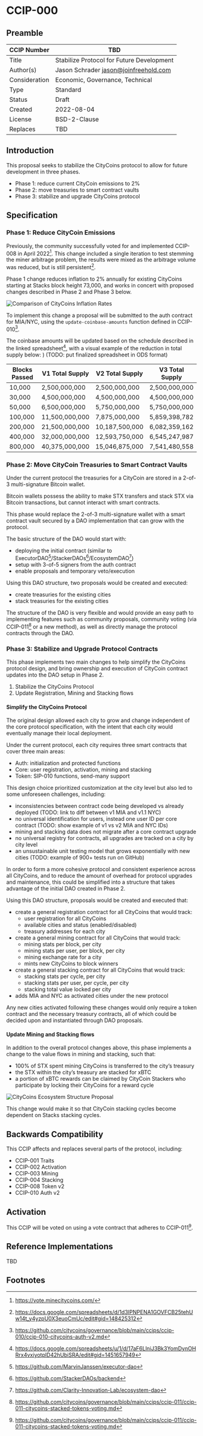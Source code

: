# CCIP-000

## Preamble

| CCIP Number   | TBD                                       |
| ------------- | ----------------------------------------- |
| Title         | Stabilize Protocol for Future Development |
| Author(s)     | Jason Schrader jason@joinfreehold.com     |
| Consideration | Economic, Governance, Technical           |
| Type          | Standard                                  |
| Status        | Draft                                     |
| Created       | 2022-08-04                                |
| License       | BSD-2-Clause                              |
| Replaces      | TBD                                       |

## Introduction

This proposal seeks to stabilize the CityCoins protocol to allow for future development in three phases.

- Phase 1: reduce current CityCoin emissions to 2%
- Phase 2: move treasuries to smart contract vaults
- Phase 3: stabilize and upgrade CityCoins protocol

## Specification

### Phase 1: Reduce CityCoin Emissions

Previously, the community successfully voted for and implemented CCIP-008 in April 2022[^1]. This change included a single iteration to test stemming the miner arbitrage problem, the results were mixed as the arbitrage volume was reduced, but is still persistent[^2].

Phase 1 change reduces inflation to 2% annually for existing CityCoins starting at Stacks block height 73,000, and works in concert with proposed changes described in Phase 2 and Phase 3 below.

![Comparison of CityCoins Inflation Rates](citycoins-annualized-inflation-rate-comparison.png)

To implement this change a proposal will be submitted to the auth contract for MIA/NYC, using the `update-coinbase-amounts` function defined in CCIP-010[^3].

The coinbase amounts will be updated based on the schedule described in the linked spreadsheet[^4], with a visual example of the reduction in total supply below:
)
(TODO: put finalized spreadsheet in ODS format)

| Blocks Passed | V1 Total Supply | V2 Total Supply | V3 Total Supply |
| ------------- | --------------- | --------------- | --------------- |
| 10,000        | 2,500,000,000   | 2,500,000,000   | 2,500,000,000   |
| 30,000        | 4,500,000,000   | 4,500,000,000   | 4,500,000,000   |
| 50,000        | 6,500,000,000   | 5,750,000,000   | 5,750,000,000   |
| 100,000       | 11,500,000,000  | 7,875,000,000   | 5,859,398,782   |
| 200,000       | 21,500,000,000  | 10,187,500,000  | 6,082,359,162   |
| 400,000       | 32,000,000,000  | 12,593,750,000  | 6,545,247,987   |
| 800,000       | 40,375,000,000  | 15,046,875,000  | 7,541,480,558   |

### Phase 2: Move CityCoin Treasuries to Smart Contract Vaults

Under the current protocol the treasuries for a CityCoin are stored in a 2-of-3 multi-signature Bitcoin wallet.

Bitcoin wallets possess the ability to make STX transfers and stack STX via Bitcoin transactions, but cannot interact with smart contracts.

This phase would replace the 2-of-3 multi-signature wallet with a smart contract vault secured by a DAO implementation that can grow with the protocol.

The basic structure of the DAO would start with:

- deploying the initial contract (similar to ExecutorDAO[^5]/StackerDAOs[^6]/EcosystemDAO[^7])
- setup with 3-of-5 signers from the auth contract
- enable proposals and temporary veto/execution

Using this DAO structure, two proposals would be created and executed:

- create treasuries for the existing cities
- stack treasuries for the existing cities

The structure of the DAO is very flexible and would provide an easy path to implementing features such as community proposals, community voting (via CCIP-011[^8] or a new method), as well as directly manage the protocol contracts through the DAO.

### Phase 3: Stabilize and Upgrade Protocol Contracts

This phase implements two main changes to help simplify the CityCoins protocol design, and bring ownership and execution of CityCoin contract updates into the DAO setup in Phase 2.

1. Stabilize the CityCoins Protocol
2. Update Registration, Mining and Stacking flows

#### Simplify the CityCoins Protocol

The original design allowed each city to grow and change independent of the core protocol specification, with the intent that each city would eventually manage their local deployment.

Under the current protocol, each city requires three smart contracts that cover three main areas:

- Auth: initialization and protected functions
- Core: user registration, activation, mining and stacking
- Token: SIP-010 functions, send-many support

This design choice prioritized customization at the city level but also led to some unforeseen challenges, including:

- inconsistencies between contract code being developed vs already deployed (TODO: link to diff between v1 MIA and v1.1 NYC)
- no universal identification for users, instead one user ID per core contract (TODO: show example of v1 vs v2 MIA and NYC IDs)
- mining and stacking data does not migrate after a core contract upgrade
- no universal registry for contracts, all upgrades are tracked on a city by city level
- an unsustainable unit testing model that grows exponentially with new cities (TODO: example of 900+ tests run on GitHub)

In order to form a more cohesive protocol and consistent experience across all CityCoins, and to reduce the amount of overhead for protocol upgrades and maintenance, this could be simplified into a structure that takes advantage of the initial DAO created in Phase 2.

Using this DAO structure, proposals would be created and executed that:

- create a general registration contract for all CityCoins that would track:
  - user registration for all CityCoins
  - available cities and status (enabled/disabled)
  - treasury addresses for each city
- create a general mining contract for all CityCoins that would track:
  - mining stats per block, per city
  - mining stats per user, per block, per city
  - mining exchange rate for a city
  - mints new CityCoins to block winners
- create a general stacking contract for all CityCoins that would track:
  - stacking stats per cycle, per city
  - stacking stats per user, per cycle, per city
  - stacking total value locked per city
- adds MIA and NYC as activated cities under the new protocol

Any new cities activated following these changes would only require a token contract and the necessary treasury contracts, all of which could be decided upon and instantiated through DAO proposals.

#### Update Mining and Stacking flows

In addition to the overall protocol changes above, this phase implements a change to the value flows in mining and stacking, such that:

- 100% of STX spent mining CityCoins is transferred to the city’s treasury
- the STX within the city’s treasury are stacked for xBTC
- a portion of xBTC rewards can be claimed by CityCoin Stackers who participate by locking their CityCoins for a reward cycle

![CityCoins Ecosystem Structure Proposal](citycoins-ecosystem-structure-proposal.png)

This change would make it so that CityCoin stacking cycles become dependent on Stacks stacking cycles.

## Backwards Compatibility

This CCIP affects and replaces several parts of the protocol, including:

- CCIP-001 Traits
- CCIP-002 Activation
- CCIP-003 Mining
- CCIP-004 Stacking
- CCIP-008 Token v2
- CCIP-010 Auth v2

## Activation

This CCIP will be voted on using a vote contract that adheres to CCIP-011[^8].

## Reference Implementations

TBD

## Footnotes

[^1]: https://vote.minecitycoins.com/
[^2]: https://docs.google.com/spreadsheets/d/1d3IPNPENA1GOVFCB25tehUw14t_y4yzpU0X3euoCmUc/edit#gid=148425312
[^3]: https://github.com/citycoins/governance/blob/main/ccips/ccip-010/ccip-010-citycoins-auth-v2.md
[^4]: https://docs.google.com/spreadsheets/u/1/d/17aF6LlniJ3Bk3YomDynOHRrx4vxiyotplD42hUbiSRA/edit#gid=1451657949
[^5]: https://github.com/MarvinJanssen/executor-dao
[^6]: https://github.com/StackerDAOs/backend
[^7]: https://github.com/Clarity-Innovation-Lab/ecosystem-dao
[^8]: https://github.com/citycoins/governance/blob/main/ccips/ccip-011/ccip-011-citycoins-stacked-tokens-voting.md
